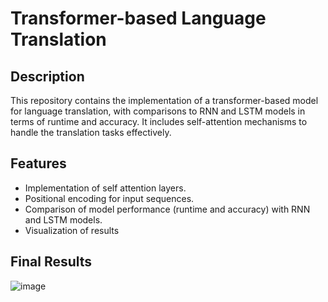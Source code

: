 # Transformer-based Language Translation

## Description
This repository contains the implementation of a transformer-based model for language translation, with comparisons to RNN and LSTM models in terms of runtime and accuracy. It includes  self-attention mechanisms to handle the translation tasks effectively.

## Features
- Implementation of self attention layers.
- Positional encoding for input sequences.
- Comparison of model performance (runtime and accuracy) with RNN and LSTM models.
- Visualization of results

## Final Results





![image](https://github.com/drewm8080/transformer_language_translation/assets/71193439/6aac49d5-1112-46a9-9e1d-50c29c1ddac7)

